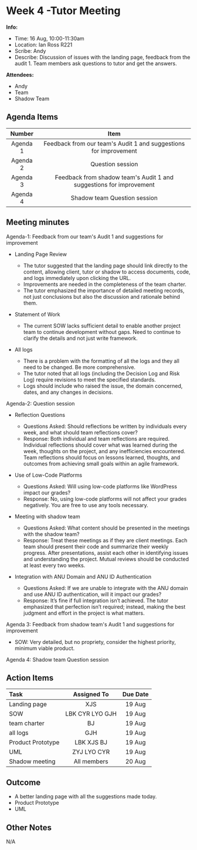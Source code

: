 # Week 4 -Tutor Meeting 
**Info:**
- Time: 16 Aug, 10:00-11:30am
- Location: Ian Ross R221
- Scribe: Andy
- Describe: Discussion of issues with the landing page, feedback from the audit 1. Team members ask questions to tutor and get the answers.

**Attendees:**
- Andy
- Team
- Shadow Team

## Agenda Items
| Number     | Item                                                               |
|:----------:|:------------------------------------------------------------------:|
| Agenda 1   | Feedback from our team's Audit 1 and suggestions for improvement   |
| Agenda 2   | Question session                                                   |
| Agenda 3   | Feedback from shadow team's Audit 1 and suggestions for improvement|
| Agenda 4   | Shadow team Question session                                       |

## Meeting minutes
Agenda-1: Feedback from our team's Audit 1 and suggestions for improvement
  - Landing Page Review
    - The tutor suggested that the landing page should link directly to the content, allowing client, tutor or shadow  to access documents, code, and logs immediately upon clicking the URL.
    - Improvements are needed in the completeness of the team charter.
    - The tutor emphasized the importance of detailed meeting records, not just conclusions but also the discussion and rationale behind them.

  - Statement of Work
    - The current SOW lacks sufficient detail to enable another project team to continue development without gaps. Need to continue to clarify the details and not just write framework.

  - All logs
    - There is a problem with the formatting of all the logs and they all need to be changed. Be more comprehensive.
    - The tutor noted that all logs (including the Decision Log and Risk Log) require revisions to meet the specified standards.
    - Logs should include who raised the issue, the domain concerned, dates, and any changes in decisions.

Agenda-2: Question session
  - Reflection Questions
    - Questions Asked: Should reflections be written by individuals every week, and what should team reflections cover?
    - Response: Both individual and team reflections are required. Individual reflections should cover what was learned during the week, thoughts on the project, and any inefficiencies encountered. Team reflections should focus on lessons learned, thoughts, and outcomes from achieving small goals within an agile framework.

  - Use of Low-Code Platforms
    - Questions Asked: Will using low-code platforms like WordPress impact our grades?
    - Response: No, using low-code platforms will not affect your grades negatively. You are free to use any tools necessary.

  - Meeting with shadow team
    - Questions Asked: What content should be presented in the meetings with the shadow team?
    - Response: Treat these meetings as if they are client meetings. Each team should present their code and summarize their weekly progress. After presentations, assist each other in identifying issues and understanding the project. Mutual reviews should be conducted at least every two weeks.
  
  - Integration with ANU Domain and ANU ID Authentication
    - Questions Asked: If we are unable to integrate with the ANU domain and use ANU ID authentication, will it impact our grades?
    - Response: It’s fine if full integration isn’t achieved. The tutor emphasized that perfection isn’t required; instead, making the best judgment and effort in the project is what matters.

Agenda 3: Feedback from shadow team's Audit 1 and suggestions for improvement
  - SOW: Very detailed, but no propriety, consider the highest priority, minimum viable product.

Agenda 4: Shadow team Question session




## Action Items
| Task                            | Assigned To        |  Due Date  |
|:--------------------------------|:------------------:|:----------:|
| Landing page                    |  XJS               |   19 Aug   |
| SOW                             |  LBK CYR LYO GJH   |   19 Aug   |
| team charter                    |  BJ                |   19 Aug   |
| all logs                        |  GJH               |   19 Aug   |
| Product Prototype               |  LBK XJS BJ        |   19 Aug   |
| UML                             |  ZYJ LYO CYR       |   19 Aug   |
| Shadow meeting                  |  All members       |   20 Aug   |

    
## Outcome
- A better landing page with all the suggestions made today.
- Product Prototype
- UML
## Other Notes
N/A